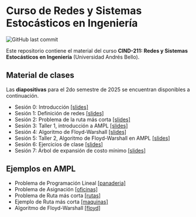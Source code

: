 # Curso de Redes y Sistemas Estocásticos en Ingeniería
![GitHub last commit](https://img.shields.io/github/last-commit/faosorios/CIND211)

Este repositorio contiene el material del curso **CIND-211: Redes y Sistemas Estocásticos en Ingeniería** (Universidad Andrés Bello).

## Material de clases

Las **diapositivas** para el 2do semestre de 2025 se encuentran disponibles a continuación.

- Sesión 0: Introducción [[slides]](https://github.com/faosorios/CIND211/blob/main/diapositivas/slides-00.pdf)
- Sesión 1: Definición de redes [[slides]](https://github.com/faosorios/CIND211/blob/main/diapositivas/slides-01.pdf)
- Sesión 2: Problema de la ruta más corta [[slides]](https://github.com/faosorios/CIND211/blob/main/diapositivas/slides-02.pdf)
- Sesión 3: Taller 1, introducción a AMPL [[slides]](https://github.com/faosorios/CIND211/blob/main/diapositivas/slides-03.pdf)
- Sesión 4: Algoritmo de Floyd-Warshall [[slides]](https://github.com/faosorios/CIND211/blob/main/diapositivas/slides-04.pdf)
- Sesión 5: Taller 2, Algoritmo de Floyd-Warshall en AMPL [[slides]](https://github.com/faosorios/CIND211/blob/main/diapositivas/slides-05.pdf)
- Sesión 6: Ejercicios de clase [[slides]](https://github.com/faosorios/CIND211/blob/main/diapositivas/slides-06.pdf)
- Sesión 7: Árbol de expansión de costo mínimo [[slides]](https://github.com/faosorios/CIND211/blob/main/diapositivas/slides-07.pdf)

## Ejemplos en AMPL

- Problema de Programación Lineal [[panaderia]](https://github.com/faosorios/CIND211/tree/main/AMPL/panaderia/)
- Problema de Asignación [[oficinas]](https://github.com/faosorios/CIND211/tree/main/AMPL/oficinas)
- Problema de Ruta más corta [[rutas]](https://github.com/faosorios/CIND211/tree/main/AMPL/rutas)
- Ejemplo de Ruta más corta [[maquinas]](https://github.com/faosorios/CIND211/tree/main/AMPL/maquinas)
- Algoritmo de Floyd-Warshall [[floyd]](https://github.com/faosorios/CIND211/tree/main/AMPL/floyd)
